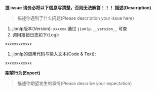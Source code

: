 **提 issue 请务必将以下信息写清楚，否则无法解答！！！**
**描述(Description)**

> 描述你遇到了什么问题(Please description your issue here)

1. jionlp版本(Version): `xxxxxx` 通过 `jionlp.__version__` 可查
1. 调用报错日志如下(Log):
```
xxxxxxxxxxxx
```
1. jionlp的调用代码与输入文本(Code & Text):
```
xxxxxxxxxxxx
```

**期望行为(Expect)**

> 描述你期望发生的事情(Please describe your expectation)



